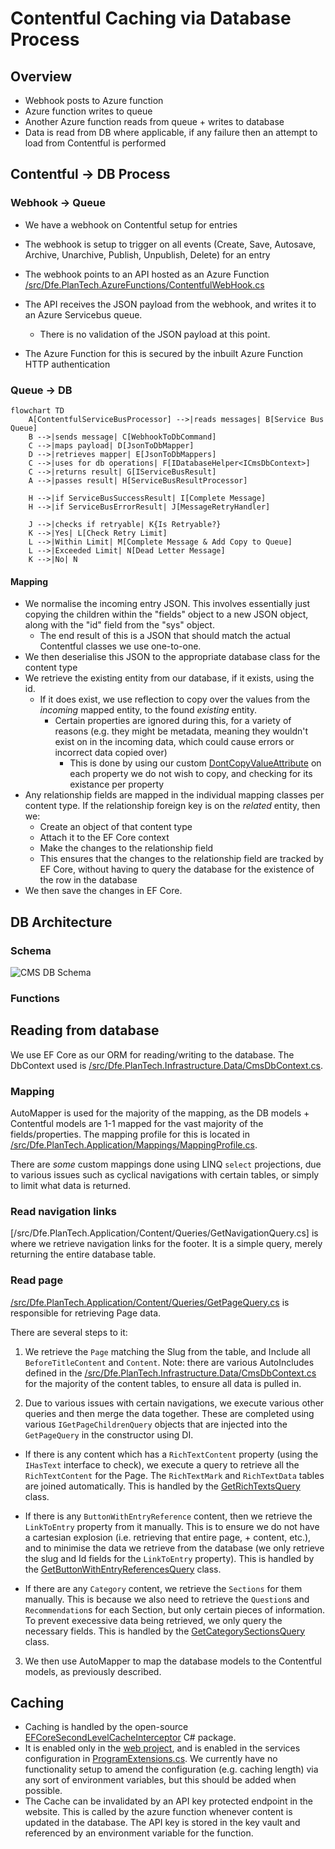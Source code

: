 #  Contentful Caching via Database Process

## Overview

- Webhook posts to Azure function
- Azure function writes to queue
- Another Azure function reads from queue + writes to database
- Data is read from DB where applicable, if any failure then an attempt to load from Contentful is performed

## Contentful -> DB Process

### Webhook -> Queue

- We have a webhook on Contentful setup for entries
- The webhook is setup to trigger on all events (Create, Save, Autosave, Archive, Unarchive, Publish, Unpublish, Delete) for an entry
- The webhook points to an API hosted as an Azure Function [/src/Dfe.PlanTech.AzureFunctions/ContentfulWebHook.cs](/src/Dfe.PlanTech.AzureFunctions/ContentfulWebHook.cs)
- The API receives the JSON payload from the webhook, and writes it to an Azure Servicebus queue.
  - There is no validation of the JSON payload at this point.

- The Azure Function for this is secured by the inbuilt Azure Function HTTP authentication

### Queue -> DB

```mermaid
flowchart TD
    A[ContentfulServiceBusProcessor] -->|reads messages| B[Service Bus Queue]
    B -->|sends message| C[WebhookToDbCommand]
    C -->|maps payload| D[JsonToDbMapper]
    D -->|retrieves mapper| E[JsonToDbMappers]
    C -->|uses for db operations| F[IDatabaseHelper<ICmsDbContext>]
    C -->|returns result| G[IServiceBusResult]
    A -->|passes result| H[ServiceBusResultProcessor]
    
    H -->|if ServiceBusSuccessResult| I[Complete Message]
    H -->|if ServiceBusErrorResult| J[MessageRetryHandler]
    
    J -->|checks if retryable| K{Is Retryable?}
    K -->|Yes| L[Check Retry Limit]
    L -->|Within Limit| M[Complete Message & Add Copy to Queue]
    L -->|Exceeded Limit| N[Dead Letter Message]
    K -->|No| N
```

#### Mapping

- We normalise the incoming entry JSON. This involves essentially just copying the children within the "fields" object to a new JSON object, along with the "id" field from the "sys" object.
  - The end result of this is a JSON that should match the actual Contentful classes we use one-to-one.
- We then deserialise this JSON to the appropriate database class for the content type
- We retrieve the existing entity from our database, if it exists, using the id. 
  - If it does exist, we use reflection to copy over the values from the _incoming_ mapped entity, to the found _existing_ entity.
    - Certain properties are ignored during this, for a variety of reasons (e.g. they might be metadata, meaning they wouldn't exist on in the incoming data, which could cause errors or incorrect data copied over)
      - This is done by using our custom [DontCopyValueAttribute](./src/Dfe.PlanTech.Domain/DontCopyValueAttribute.cs) on each property we do not wish to copy, and checking for its existance per property
- Any relationship fields are mapped in the individual mapping classes per content type. If the relationship foreign key is on the _related_ entity, then we:
    - Create an object of that content type
    - Attach it to the EF Core context
    - Make the changes to the relationship field
  - This ensures that the changes to the relationship field are tracked by EF Core, without having to query the database for the existence of the row in the database
- We then save the changes in EF Core.

## DB Architecture

### Schema

![CMS DB Schema](/docs/diagrams/published/PTFYS%20CMS%20Schema.png)

### Functions

## Reading from database

We use EF Core as our ORM for reading/writing to the database. The DbContext used is [/src/Dfe.PlanTech.Infrastructure.Data/CmsDbContext.cs](/src/Dfe.PlanTech.Infrastructure.Data/CmsDbContext.cs).

### Mapping

AutoMapper is used for the majority of the mapping, as the DB models + Contentful models are 1-1 mapped for the vast majority of the fields/properties. The mapping profile for this is located in [/src/Dfe.PlanTech.Application/Mappings/MappingProfile.cs](/src/Dfe.PlanTech.Application/Mappings/MappingProfile.cs).

There are _some_ custom mappings done using LINQ `select` projections, due to various issues such as cyclical navigations with certain tables, or simply to limit what data is returned.

### Read navigation links

[/src/Dfe.PlanTech.Application/Content/Queries/GetNavigationQuery.cs] is where we retrieve navigation links for the footer. It is a simple query, merely returning the entire database table.

### Read page

[/src/Dfe.PlanTech.Application/Content/Queries/GetPageQuery.cs](/src/Dfe.PlanTech.Application/Content/Queries/GetPageQuery.cs) is responsible for retrieving Page data.

There are several steps to it:

1. We retrieve the `Page` matching the Slug from the table, and Include all `BeforeTitleContent` and `Content`. Note: there are various AutoIncludes defined in the [/src/Dfe.PlanTech.Infrastructure.Data/CmsDbContext.cs](/src/Dfe.PlanTech.Infrastructure.Data/CmsDbContext.cs) for the majority of the content tables, to ensure all data is pulled in.
  
2. Due to various issues with certain navigations, we execute various other queries and then merge the data together. These are completed using various `IGetPageChildrenQuery` objects that are injected into the `GetPageQuery` in the constructor using DI.

  -  If there is any content which has a `RichTextContent` property (using the `IHasText` interface to check), we execute a query to retrieve all the `RichTextContent` for the Page. The `RichTextMark` and `RichTextData` tables are joined automatically. This is handled by the [GetRichTextsQuery](/src/Dfe.PlanTech.Application/Content/Queries/GetRichTextsQuery.cs) class.
  
  - If there is any `ButtonWithEntryReference` content, then we retrieve the `LinkToEntry` property from it manually. This is to ensure we do not have a cartesian explosion (i.e. retrieving that entire page, + content, etc.), and to minimise the data we retrieve from the database (we only retrieve the slug and Id fields for the `LinkToEntry` property).  This is handled by the [GetButtonWithEntryReferencesQuery](/src/Dfe.PlanTech.Application/Content/Queries/GetButtonWithEntryReferencesQuery.cs) class.

  - If there are any `Category` content, we retrieve the `Sections` for them manually. This is because we also need to retrieve the `Question`s and `Recommendation`s for each Section, but only certain pieces of information. To prevent execessive data being retrieved, we only query the necessary fields. This is handled by the [GetCategorySectionsQuery](/src/Dfe.PlanTech.Application/Content/Queries/GetCategorySectionsQuery.cs) class.

3. We then use AutoMapper to map the database models to the Contentful models, as previously described.

## Caching

- Caching is handled by the open-source [EFCoreSecondLevelCacheInterceptor](https://github.com/VahidN/EFCoreSecondLevelCacheInterceptor) C# package.
- It is enabled only in the [web project](./src/Dfe.PlanTech.Web), and is enabled in the services configuration in [ProgramExtensions.cs](./src/Dfe.PlanTech.Web/ProgramExtensions.cs). We currently have no functionality setup to amend the configuration (e.g. caching length) via any sort of environment variables, but this should be added when possible.
- The Cache can be invalidated by an API key protected endpoint in the website. This is called by the azure function whenever content is updated in the database. The API key is stored in the key vault and referenced by an environment variable for the function.
